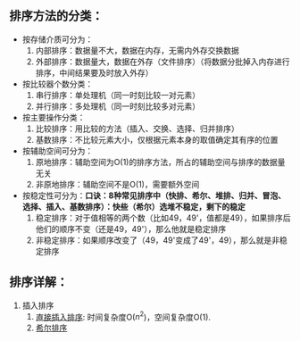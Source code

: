 ## 排序方法的分类：
- 按存储介质可分为：
  1. 内部排序：数据量不大，数据在内存，无需内外存交换数据
  2. 外部排序：数据量大，数据在外存（文件排序）（将数据分批掉入内存进行排序，中间结果要及时放入外存）
- 按比较器个数分类：
    1. 串行排序：单处理机（同一时刻比较一对元素）
    2. 并行排序：多处理机（同一时刻比较多对元素）
- 按主要操作分类：
    1. 比较排序：用比较的方法（插入、交换、选择、归并排序）
    2. 基数排序：不比较元素大小，仅根据元素本身的取值确定其有序的位置
- 按辅助空间可分为：
    1. 原地排序：辅助空间为O(1)的排序方法，所占的辅助空间与排序的数据量无关
    2. 非原地排序：辅助空间不是O(1)，需要额外空间
- 按稳定性可分为：**口诀：8种常见排序中（快排、希尔、堆排、归并、冒泡、选择、插入、基数排序）：快些（希尔）选堆不稳定，剩下的稳定**
    1. 稳定排序：对于值相等的两个数（比如49，49'，值都是49），如果排序后他们的顺序不变（还是49，49'），那么他就是稳定排序
    2. 非稳定排序：如果顺序改变了（49，49'变成了49'，49），那么就是非稳定排序
## 排序详解：
1. 插入排序
   1. [直接插入排序](./%E6%8F%92%E5%85%A5%E6%8E%92%E5%BA%8F/%E6%8F%92%E5%85%A5%E6%8E%92%E5%BA%8F%E5%8E%9F%E7%90%86.md): 时间复杂度O($n^2$)，空间复杂度O(1).
   2. [希尔排序](./希尔排序/%E5%B8%8C%E5%B0%94%E6%8E%92%E5%BA%8F%E5%8E%9F%E7%90%86.md)